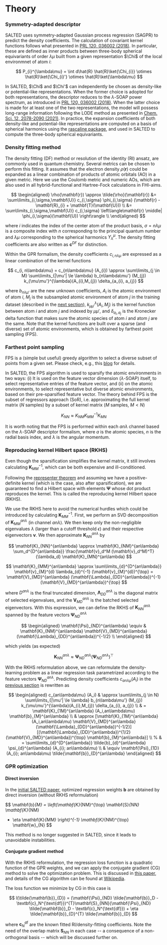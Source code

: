# Theory 

### Symmetry-adapted descriptor

<!--Different from the general GPR formalism, the atomic environment descriptor strategy is introduced to represent the atomic environment quantitatively,
and the kernel function is defined by the outer product of two (sets of) descriptor's power spectrums.-->

SALTED uses symmetry-adapted Gaussian process regression (SAGPR) to predict the density coefficients. The calculation of covariant kernel functions follows what presented in [PRL 120, 036002 (2018)](https://link.aps.org/doi/10.1103/PhysRevLett.120.036002). In particular, these are defined as inner products between three-body spherical equivariants of order $\lambda\mu$ built from a given representation $\Chi$ of the local environmnet of atom $i$:

$$
P_{i}^{\lambda\mu} = \int d\hat{R} \hat{R}\ket{\Chi_{i}} \otimes \hat{R}\ket{\Chi_{i}'} \otimes \hat{R}\ket{\lambda\mu}
$$

In SALTED, $\Chi$ and $\Chi'$ can independently be chosen as density-like or potential-like representations. When the former choice is adopted for both representations, the descriptor reduces to the $\lambda$-SOAP power spectrum, as introduced in [PRL 120, 036002 (2018)](https://link.aps.org/doi/10.1103/PhysRevLett.120.036002). When the latter choice is made for at least one of the two representations, the model will possess long-range information following the LODE method as presented in [Chem. Sci. 12, 2078-2090 (2021)](https://pubs.rsc.org/en/content/articlelanding/2021/sc/d0sc04934d). In practice, the expansion coefficients of both density-like and potential-like representations are computed on a basis of spherical harmonics using the [rascaline package](https://github.com/Luthaf/rascaline), and used in SALTED to compute the three-body spherical equivariants.

### Density fitting method

The density fitting (DF) method or resolution of the identity (RI) ansatz, are commonly used in quantum chemistry. Several metrics can be chosen to perform this fitting.
It assumes that the electron density $\rho(\mathbf{r})$ could be expanded as a linear combination of products of atomic orbitals (AO) in a given metric. Here we use the Coulomb
metric and numeric AOs, which are also used in all hybrid-functional and Hartree-Fock calculations in FHI-aims.

$$
\begin{aligned}
\rho(\mathbf{r}) \approx \tilde{\rho}(\mathbf{r})
&= \sum\limits_{i,\sigma,\mathbf{U}} c_{i,\sigma} \phi_{i,\sigma} (\mathbf{r} - \mathbf{R}_{i} + \mathbf{T}(\mathbf{U})) \\
&= \sum\limits_{i,\sigma,\mathbf{U}} c_{i,\sigma} \left\langle\mathbf{r} \middle| \phi_{i,\sigma}(\mathbf{U}) \right\rangle \\
\end{aligned}
$$

where $i$ indicates the index of the center atom of the product basis, $\sigma = n \lambda \mu$ is a composite index with $n$ corresponding to the principal quantum number and $\lambda \mu$ corresponding to the spherical harmonics $Y_{\lambda}^{\mu}$.
The density fitting coefficients are also written as $\mathbf{c}^{DF}$ for distinction.

Within the GPR formalism, the density coefficients $c_{i, n\lambda\mu}$ are expressed as a linear combination of the kernel functions

$$
c_{i, n\lambda\mu} = c_{n\lambda\mu} (A_{i}) \approx \sum\limits_{j \in M} \sum\limits_{|\mu'| \le \lambda}
b_{n\lambda\mu'} (M_{j}) k_{\mu\mu'}^{\lambda}(A_{i},M_{j}) \delta_{a_{i}, a_{j}}
$$

where $b_{n\lambda\mu'}$ are the new unknown coefficients,
$A_{i}$ is the atomic environment of atom $i$,
$M_{j}$ is the subsampled atomic environment of atom $j$ in the training dataset (described in the [next section](#farthest-point-sampling)),
$k_{\mu\mu'}^{\lambda}(A_{i},M_{j})$ is the kernel function between atom $i$ and atom $j$ and indexed by $\mu\mu'$,
and $\delta_{a_{i}, a_{j}}$ is the Kronecker delta function that makes sure the atomic species of atom $i$ and atom $j$ are the same. Note that the kernel functions are built over a sparse (and diverse) set of atomic environments, which is obtained by farthest point sampling (FPS).

<!-- So far, the training dataset consists of *ab initio* calculations, density fitting coefficients ($\mathbf{c}^{DF}$), and atomic environment kernel functions $\mathbf{K}$. -->

<!--The most important term $b_{n\lambda\mu'} (M_{j})$ is the GPR weights we wish to determine by the training dataset,
while the atomic environments $M_{j}$ in the training dataset might lead to a huge kernel matrix $\mathbf{K}_{MM}$ ($M$ samples in training dataset). Proper subsampling or sparsification is necessary to reduce the computational cost, and the farthest point sampling (FPS) method is used in SALTED. -->


### Farthest point sampling

FPS is a (simple but useful) greedy algorithm to select a diverse subset of points from a given set.
Please check, e.g., this [blog](https://minibatchai.com/2021/08/07/FPS.html) for details.

In SALTED, the FPS algorithm is used to sparsify the atomic environments in two ways: (i) It is used on the feature vector dimension ($\lambda$-SOAP) itself, to select representative entries of the feature vector, and (ii) on the atomic environments, to select representative but diverse atomic environments, based on their pre-sparsified feature vector.
The theory behind FPS is the subset of regressors approach (SoR),
i.e. approximating the full kernel matrix ($N$ samples) by a subset of kernel matrix ($M$ samples, $M < N$)

$$
K_{NN} \approx K_{NM} K_{MM}^{-1} K_{MN}
$$


It is worth noting that the FPS is performed within each $an\lambda$ channel based on the $\lambda$-SOAP descriptor formalism, where $a$ is the atomic species, $n$ is the radial basis index, and $\lambda$ is the angular momentum.


### Reproducing kernel Hilbert space (RKHS)

Even though the sparsification simplifies the kernel matrix, it still involves calculating  $\mathbf{K}_{MM}^{-1}$, which can be both expensive and ill-conditioned.

Following the [representer theorem](https://en.wikipedia.org/wiki/Representer_theorem) and assuming we have a positive-definite kernel (which is the case, also after sparsification), 
we are guaranteed to find a Hilbert space with elements $\mathbf{\Psi}$ whose dot product reproduces the kernel. This is called the reproducing kernel Hilbert space (RKHS).  

We use the RKHS here to avoid the numerical hurdles which could be introduced by calculating  $\mathbf{K}_{MM}^{-1}$. First, we perform an SVD decomposition of $\mathbf{K}_{MM}^{an\lambda}$ (in channel $an\lambda$). We then keep only the non-negligible
eigenvalues $\lambda$ (larger than a cutoff threshold $\epsilon$) and their respective eigenvectors  $\mathbf{v}$. We then approximate $\mathbf{K}_{NN}^{an\lambda}$ by


$$
\mathbf{K}_{NN}^{an\lambda} \approx \mathbf{K}_{NM}^{an\lambda} \sum_d^{D^{an\lambda}} \frac{\mathbf{v}_d^M (\mathbf{v}_d^M)^T}{\lambda_d}  \mathbf{K}_{MN}^{an\lambda}
$$

$$
\mathbf{K}_{MM}^{an\lambda}
\approx \sum\limits_{d}^{D^{an\lambda}} \mathbf{v}_{M}^{d} \lambda_{d}^{-1} (\mathbf{v}_{M}^{d})^{\top}
= \mathbf{V}_{MD}^{an\lambda} (\mathbf{\Lambda}_{DD}^{an\lambda})^{-1} (\mathbf{V}_{MD}^{an\lambda})^{\top}
$$

where $D^{an\lambda}$ is the final truncated dimension, $\mathbf{\Lambda}_{DD}^{an\lambda}$ is the diagonal matrix of selected eigenvalues, and the $\mathbf{V}_{MD}^{an\lambda}$ is the batched selected eigenvectors.
With this expression, we can define the RKHS of  $\mathbf{K}_{NN}^{an\lambda}$ spanned by the feature vectors $\mathbf{\Psi}_{ND}^{an\lambda}$

$$
\begin{aligned}
\mathbf{\Psi}_{ND}^{an\lambda} \equiv & \mathbf{K}_{NM}^{an\lambda} \mathbf{V}_{MD}^{an\lambda} (\mathbf{\Lambda}_{DD}^{an\lambda})^{-1/2} \\
\end{aligned}
$$

which yields (as expected)

$$
\mathbf{K}_{NN}^{an\lambda} \approx \mathbf{\Psi}_{ND}^{an\lambda} (\mathbf{\Psi}_{ND}^{an\lambda})^{\top}
$$

With the RKHS reformulation above, we can reformulate the density-learning problem as a linear regression task parametrized according to the feature vectors $\mathbf{\Psi}_{ND}^{an\lambda}$.
Predicting density coefficients $c_{an\lambda\mu} (A_i)$ in the [previous section](#density-fitting-method) is rewritten as

$$
\begin{aligned}
c_{an\lambda\mu} (A_i)
& \approx \sum\limits_{j \in N} \sum\limits_{|\mu'| \le \lambda}
b_{n\lambda\mu'} (M_{j}) k_{\mu\mu'}^{\lambda}(A_{i},M_{j}) \delta_{a_{i}, a_{j}} \\
& = \mathbf{K}_{1M}^{an\lambda} (A_i,an\lambda\mu) \mathbf{b}_{M}^{an\lambda} \\
& \approx [\mathbf{K}_{1M}^{an\lambda} (A_i,an\lambda\mu) \mathbf{V}_{MD}^{an\lambda} (\mathbf{\Lambda}_{DD}^{an\lambda})^{-1/2}]
[(\mathbf{\Lambda}_{DD}^{an\lambda})^{1/2} (\mathbf{V}_{MD}^{an\lambda})^{\top} \mathbf{b}_{M}^{an\lambda}] \\
% & = \sum\limits_{d}^{D^{an\lambda}} \tilde{b}_{d}^{an\lambda} \psi_{d}^{an\lambda} (A_{i}; an\lambda\mu) \\
& \equiv \mathbf{\Psi}_{1D} (A_{i}; an\lambda\mu) \tilde{\mathbf{b}}_{D}^{an\lambda}
\end{aligned}
$$



### GPR optimization

#### Direct inversion

In the [initial SALTED paper](https://pubs.acs.org/doi/10.1021/acs.jctc.1c00576  ), optimized regression weights $\mathbf{b}$ are obtained by direct inversion (without RKHS reformulation)

$$
\mathbf{b}_{M} = \left(\mathbf{K}_{NM}^{\top} \mathbf{S}_{NN} \mathbf{K}_{NM}
+ \eta \mathbf{K}_{MM} \right)^{-1} \mathbf{K}_{NM}^{\top} \mathbf{w}_{N}
$$

This method is no longer suggested in SALTED, since it leads to unavoidable instabilities.


#### Conjugate gradient method

With the RKHS reformulation, the regression loss function is a quadratic function of the GPR weights,
and we can apply the conjugate gradient (CG) method to solve the optimization problem.
This is discussed in [this paper](https://pubs.acs.org/doi/full/10.1021/acs.jctc.2c00850  ),
and details of the CG algorithm can be found at [Wikipedia](https://en.wikipedia.org/wiki/Conjugate_gradient_method).

The loss function we minimize by CG in this case is

$$
l(\tilde{\mathbf{b}}_{D}) = (\mathbf{\Psi}_{ND} \tilde{\mathbf{b}}_D - \textbf{c}_N^{\text{df}})^{T}\mathbf{S}_{NN}(\mathbf{\Psi}_{ND} \tilde{\mathbf{b}}_D - \textbf{c}_N^{\text{df}}) + \eta \tilde{\mathbf{b}}_{D}^{T} \tilde{\mathbf{b}}_{D}
$$

where $\textbf{c}_N^{\text{df}}$  are the known fitted RI/density-fitting coefficients. Note the need of the overlap matrix $\mathbf{S}_{NN}$ in each case -- a consequence of a non-orthogonal basis --  which will be discussed further on.


